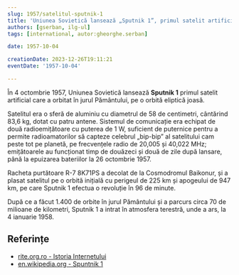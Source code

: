 ```yaml
---
slug: 1957/satelitul-sputnik-1
title: 'Uniunea Sovietică lansează „Sputnik 1”, primul satelit artificial'
authors: [gserban, ilg-ul]
tags: [international, autor:gheorghe.serban]

date: 1957-10-04

creationDate: 2023-12-26T19:11:21
eventDate: '1957-10-04'

---
```


În 4 octombrie 1957, Uniunea Sovietică lansează **Sputnik 1**
primul satelit artificial care a orbitat în jurul Pământului,
pe o orbită eliptică joasă.

<!-- truncate -->

Satelitul era o sferă de aluminiu cu diametrul de 58 de centimetri,
cântărind 83,6 kg, dotat cu patru antene. Sistemul de comunicație
era echipat de două radioemițătoare cu puterea de 1 W, suficient de
puternice pentru a permite radioamatorilor să capteze celebrul „bip-bip”
al satelitului cam peste tot pe planetă, pe frecvențele
radio de 20,005 și 40,022 MHz; emițătoarele au funcționat
timp de douăzeci și două de zile
după lansare, până la epuizarea bateriilor la 26 octombrie 1957.

Racheta purtătoare R-7 8K71PS a decolat de la Cosmodromul Baikonur,
și a plasat satelitul pe o orbită inițială cu perigeul de 225 km și
apogeului de 947 km, pe care Sputnik 1 efectua o revoluție în 96 de minute.

După ce a făcut 1.400 de orbite în jurul Pământului și a parcurs
circa 70 de milioane de kilometri, Sputnik 1 a intrat în atmosfera
terestră, unde a ars, la 4 ianuarie 1958.

## Referințe

- [rite.org.ro - Istoria Internetului](https://rite.org.ro/istoria-internetului/)
- [en.wikipedia.org - Spuntnik 1](https://en.wikipedia.org/wiki/Sputnik_1)
